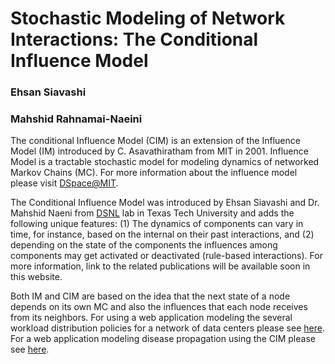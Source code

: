 # Stochastic Modeling of Network Interactions: The Conditional Influence Model

### Ehsan Siavashi
### Mahshid Rahnamai-Naeini

The conditional Influence Model (CIM) is an extension of the Influence Model (IM) introduced by C. Asavathiratham from MIT in 2001. Influence Model is a tractable stochastic model for modeling dynamics of networked Markov Chains (MC). For more information about the influence model please visit [DSpace@MIT](https://dspace.mit.edu/handle/1721.1/33546).

The Conditional Influence Model was introduced by Ehsan Siavashi and Dr. Mahshid Naeni from [DSNL](http://myweb.ttu.edu/marahnam/Files/ResearchGroup/DSNL.htm) lab in Texas Tech University and adds the following unique features: (1) The dynamics of components can vary in time, for instance, based on the internal on their past interactions, and (2) depending on the state of the components the influences among components may get activated or deactivated (rule-based interactions). For more information, link to the related publications will be available soon in this website.

Both IM and CIM are based on the idea that the next state of a node depends on its own MC and also the influences that each node receives from its neighbors. For using a web application modeling the several workload distribution policies for a network of data centers please see [here](https://ehsansiavashi.shinyapps.io/ComNet-app/). For a web application modeling disease propagation using the CIM please see [here](https://ehsansiavashi.shinyapps.io/Disease-Model/). 
